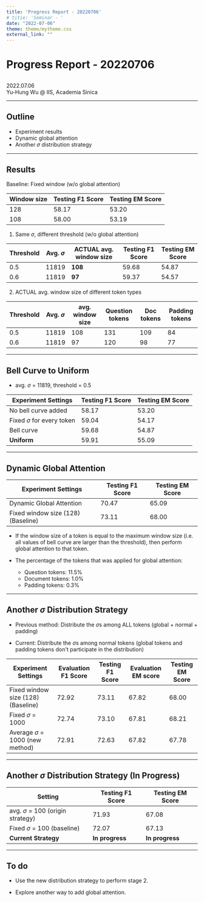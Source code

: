 ```yaml
---
title: 'Progress Report - 20220706'
# titie: 'Seminar - '
date: "2022-07-06"
theme: theme/mytheme.css
external_link: ""
---
```


# Progress Report - 20220706 <!-- .element: class="title" -->
##  <!-- .element: class="subtitle" -->

<div class="title-name">
2022.07.06 <br>
Yu-Hung Wu @ IIS, Academia Sinica
</div>

---

## Outline

- Experiment results
- Dynamic global attention
- Another 𝜎 distribution strategy

---

## Results

Baseline: Fixed window (w/o global attention)

| Window size | Testing F1 Score | Testing EM Score |
| ----------- | ---------------- | ---------------- |
| 128         | 58.17            | 53.20            |
| 108         | 58.00            | 53.19            |

1. Same $\sigma$, different threshold (w/o global attention)

| Threshold | Avg. $\sigma$ | ACTUAL avg. window size | Testing F1 Score | Testing EM Score |
| --------- | ------------- | ----------------------- | ---------------- | ---------------- |
| 0.5       | 11819         | **108**                 | 59.68            | 54.87            |
| 0.6       | 11819         | **97**                  | 59.37            | 54.57            |

2. ACTUAL avg. window size of different token types

| Threshold | Avg. $\sigma$ | avg. window size | Question tokens | Doc tokens | Padding tokens |
| --------- | ------------- | ---------------- | --------------- | ---------- | -------------- |
| 0.5       | 11819         | 108              | 131             | 109        | 84             |
| 0.6       | 11819         | 97               | 120             | 98         | 77             |

---

## Bell Curve to Uniform

* avg. $\sigma$ = 11819, threshold = 0.5

| Experiment Settings            | Testing F1 Score | Testing EM Score |
| ------------------------------ | ---------------- | ---------------- |
| No bell curve added            | 58.17            | 53.20            |
| Fixed $\sigma$ for every token | 59.04            | 54.17            |
| Bell curve                     | 59.68            | 54.87            |
| **Uniform**                    | 59.91            | 55.09            |

---

## Dynamic Global Attention

| Experiment Settings                | Testing F1 Score | Testing EM Score |
| ---------------------------------- | ---------------- | ---------------- |
| Dynamic Global Attention           | 70.47            | 65.09            |
| Fixed window size (128) (Baseline) | 73.11            | 68.00            |

* If the window size of a token is equal to the maximum window size (i.e. all values of bell curve are larger than the threshold), then perform global attention to that token.

* The percentage of the tokens that was applied for global attention:
    - Question tokens: 11.5%
    - Document tokens: 1.0%
    - Padding tokens: 0.3%

---

## Another $\sigma$ Distribution Strategy

- Previous method: Distribute the $\sigma$s among ALL tokens (global + normal + padding)

- Current: Distribute the $\sigma$s among normal tokens (global tokens and padding tokens don't participate in the distribution)

| Experiment Settings                  | Evaluation F1 Score | Testing F1 Score | Evaluation EM score | Testing EM Score |
| ------------------------------------ | ------------------- | ---------------- | ------------------- | ---------------- |
| Fixed window size (128) (Baseline)   | 72.92               | 73.11            | 67.82               | 68.00            |
| Fixed $\sigma$ = 1000                | 72.74               | 73.10            | 67.81               | 68.21            |
| Average $\sigma$ = 1000 (new method) | 72.91               | 72.63            | 67.82               | 67.78            |

---

## Another $\sigma$ Distribution Strategy (In Progress)

| Setting                               | Testing F1 Score | Testing EM Score |
| ------------------------------------- | ---------------- | ---------------- |
| avg. $\sigma$ = 100 (origin strategy) | 71.93            | 67.08            |
| Fixed $\sigma$ = 100 (baseline)       | 72.07            | 67.13            |
| **Current Strategy**                  | **In progress**  | **In progress**  |

---

## To do

- Use the new distribution strategy to perform stage 2.

- Explore another way to add global attention.

